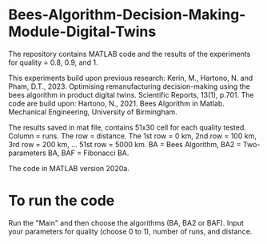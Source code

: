 # Bees-Algorithm-Decision-Making-Module-Digital-Twins
The repository contains MATLAB code and the results of the experiments for quality = 0.8, 0.9, and 1. 

This experiments build upon previous research: Kerin, M., Hartono, N. and Pham, D.T., 2023. Optimising remanufacturing decision-making using the bees algorithm in product digital twins. Scientific Reports, 13(1), p.701.
The code are build upon: Hartono, N., 2021. Bees Algorithm in Matlab. Mechanical Engineering, University of Birmingham.

The results saved in mat file, contains 51x30 cell for each quality tested. Column = runs. The row = distance. The 1st row = 0 km, 2nd row = 100 km, 3rd row = 200 km, ... 51st row = 5000 km. BA = Bees Algorithm, BA2 = Two-parameters BA, BAF = Fibonacci BA. 

The code in MATLAB version 2020a. 

# To run the code
Run the "Main" and then choose the algorithms (BA, BA2 or BAF). Input your parameters for quality (choose 0 to 1), number of runs, and distance. 
